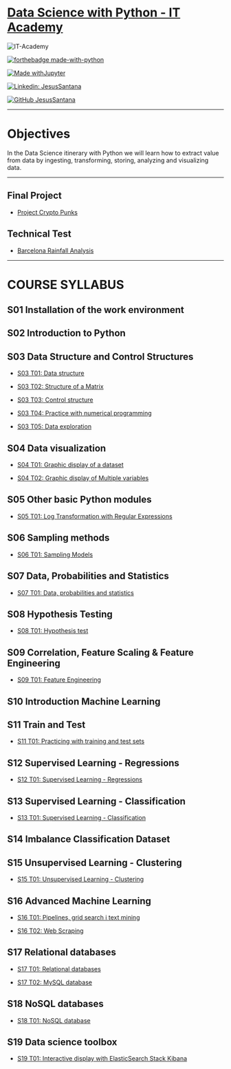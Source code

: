 # [Data Science with Python - IT Academy](https://www.barcelonactiva.cat/es/itacademy)
![IT-Academy](https://esmarketingdigital.com/images/IT-Academy.png)

[![forthebadge made-with-python](http://ForTheBadge.com/images/badges/made-with-python.svg)](https://www.python.org/)  
 
[![Made withJupyter](https://img.shields.io/badge/Made%20with-Jupyter-orange?style=for-the-badge&logo=Jupyter)](https://jupyter.org/try)  

[![Linkedin: JesusSantana](https://img.shields.io/badge/-JesusSantana-blue?style=flat-square&logo=Linkedin&logoColor=white&link=https://www.linkedin.com/in/chus-santana/)](https://www.linkedin.com/in/chus-santana/)  

[![GitHub JesusSantana](https://img.shields.io/github/followers/jesussantana?label=follow&style=social)](https://github.com/jesussantana)  

---
# Objectives


In the Data Science itinerary with Python we will learn how to extract value from data by ingesting, transforming, storing, analyzing and visualizing data.

---
## Final Project
- [Project Crypto Punks](https://github.com/jesussantana/IT-Academy-Project-CryptoPunks/blob/main/README.md)
## Technical Test
- [Barcelona Rainfall Analysis](https://github.com/jesussantana/Barcelona-Rainfall-Analysis/blob/main/README.md)  
---
# COURSE SYLLABUS

## S01 Installation of the work environment

## S02 Introduction to Python

## S03 Data Structure and Control Structures

- [S03 T01: Data structure](https://github.com/jesussantana/estructures_dades)

- [S03 T02: Structure of a Matrix](https://github.com/jesussantana/imatges_numpy)

- [S03 T03: Control structure](https://github.com/jesussantana/estructures_control)

- [S03 T04: Practice with numerical programming](https://github.com/jesussantana/programacio_Numerica)

- [S03 T05: Data exploration](https://github.com/jesussantana/estructures_Dataframe)

## S04 Data visualization

- [S04 T01: Graphic display of a dataset](https://github.com/jesussantana/visualitzacio_exploratoria)

- [S04 T02: Graphic display of Multiple variables](https://github.com/jesussantana/Visualitzacio_grafica_Multiples_variables)

##  S05 Other basic Python modules

- [S05 T01: Log Transformation with Regular Expressions](https://github.com/jesussantana/Registre_de_logs)

## S06 Sampling methods

- [ S06 T01: Sampling Models](https://github.com/jesussantana/Sampling)

## S07 Data, Probabilities and Statistics

- [S07 T01: Data, probabilities and statistics](https://github.com/jesussantana/Statistics)

## S08 Hypothesis Testing

- [S08 T01: Hypothesis test](https://github.com/jesussantana/Hypothesis-testing)

## S09 Correlation, Feature Scaling & Feature Engineering

- [ S09 T01: Feature Engineering](https://github.com/jesussantana/Feature-Engineering)

## S10 Introduction Machine Learning

## S11 Train and Test

- [S11 T01: Practicing with training and test sets](https://github.com/jesussantana/SkLearn-Train-Test)

## S12 Supervised Learning - Regressions

- [S12 T01: Supervised Learning - Regressions](https://github.com/jesussantana/Supervised-Regression)

## S13 Supervised Learning - Classification

- [S13 T01: Supervised Learning - Classification](https://github.com/jesussantana/Supervised-Classification)

## S14 Imbalance Classification Dataset

## S15 Unsupervised Learning - Clustering

- [S15 T01: Unsupervised Learning - Clustering](https://github.com/jesussantana/Unsupervised-Classification)

## S16 Advanced Machine Learning

- [S16 T01: Pipelines, grid search i text mining](https://github.com/jesussantana/Advanced-Machine-Learning)

- [S16 T02: Web Scraping](https://github.com/jesussantana/Web-Scraping)

## S17 Relational databases

- [S17 T01: Relational databases](https://github.com/jesussantana/Database)

- [S17 T02: MySQL database](https://github.com/jesussantana/SQL-Database)

## S18 NoSQL databases

- [S18 T01: NoSQL database](https://github.com/jesussantana/NoSQL-Database)

## S19 Data science toolbox

- [S19 T01: Interactive display with ElasticSearch Stack Kibana](https://github.com/jesussantana/Kibana/blob/main/notebooks/S19_T01_Kibana.ipynb)

